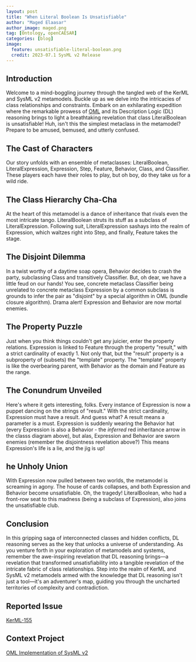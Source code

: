 ```yaml
---
layout: post
title: "When Literal Boolean Is Unsatisfiable"
author: "Maged Elaasar"
author_image: maged.png
tag: [Ontology, openCAESAR]
categories: [blog]
image:
  feature: unsatisfiable-literal-boolean.png
  credit: 2023-07.1 SysML v2 Release
---
```


## Introduction

Welcome to a mind-boggling journey through the tangled web of the KerML and SysML v2 metamodels. Buckle up as we delve into the intricacies of class relationships and constraints. Embark on an exhilarating expedition where the remarkable prowess of [OML](http://www.opencaesar.io/oml/) and its Description Logic (DL) reasoning brings to light a breathtaking revelation that class LiteralBoolean is unsatisfiable! Huh, isn't this the simplest metaclass in the metamodel? Prepare to be amused, bemused, and utterly confused.

## The Cast of Characters

Our story unfolds with an ensemble of metaclasses: LiteralBoolean, LiteralExpression, Expression, Step, Feature, Behavior, Class, and Classifier. These players each have their roles to play, but oh boy, do they take us for a wild ride.

## The Class Hierarchy Cha-Cha

At the heart of this metamodel is a dance of inheritance that rivals even the most intricate tango. LiteralBoolean struts its stuff as a subclass of LiteralExpression. Following suit, LiteralExpression sashays into the realm of Expression, which waltzes right into Step, and finally, Feature takes the stage.

## The Disjoint Dilemma

In a twist worthy of a daytime soap opera, Behavior decides to crash the party, subclassing Class and transitively Classifier. But, oh dear, we have a little feud on our hands! You see, concrete metaclass Classifier being unrelated to concrete metaclass Expression by a common subclass is grounds to infer the pair as "disjoint" by a special algorithm in OML (bundle closure algorithm). Drama alert! Expression and Behavior are now mortal enemies.

## The Property Puzzle

Just when you think things couldn't get any juicier, enter the property relations. Expression is linked to Feature through the property "result," with a strict cardinality of exactly 1. Not only that, but the "result" property is a subproperty of (subsets) the "template" property. The "template" property is like the overbearing parent, with Behavior as the domain and Feature as the range.

## The Conundrum Unveiled

Here's where it gets interesting, folks. Every instance of Expression is now a puppet dancing on the strings of "result." With the strict cardinality, Expression must have a result. And guess what? A result means a parameter is a must. Expression is suddenly wearing the Behavior hat (every Expression is also a Behavior - the *inferred* red inheritance arrow in the classs diagram above), but alas, Expression and Behavior are sworn enemies (remember the disjointness revelation above?) This means Expression's life is a lie, and the jig is up!

## he Unholy Union

With Expression now pulled between two worlds, the metamodel is screaming in agony. The house of cards collapses, and both Expression and Behavior become unsatisfiable. Oh, the tragedy! LiteralBoolean, who had a front-row seat to this madness (being a subclass of Expression), also joins the unsatisfiable club.

## Conclusion

In this gripping saga of interconnected classes and hidden conflicts, DL reasoning serves as the key that unlocks a universe of understanding. As you venture forth in your exploration of metamodels and systems, remember the awe-inspiring revelation that DL reasoning brings—a revelation that transformed unsatisfiability into a tangible revelation of the intricate fabric of class relationships. Step into the realm of KerML and SysML v2 metamodels armed with the knowledge that DL reasoning isn't just a tool—it's an adventurer's map, guiding you through the uncharted territories of complexity and contradiction.

## Reported Issue

[KerML-155](https://issues.omg.org/issues/KERML-155)

## Context Project

[OML Implementation of SysML v2](https://www.opencaesar.io/projects/2023-8-11-SysML-v2.html)